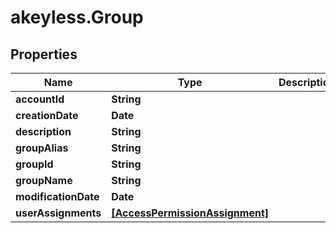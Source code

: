 # akeyless.Group

## Properties

Name | Type | Description | Notes
------------ | ------------- | ------------- | -------------
**accountId** | **String** |  | [optional] 
**creationDate** | **Date** |  | [optional] 
**description** | **String** |  | [optional] 
**groupAlias** | **String** |  | [optional] 
**groupId** | **String** |  | [optional] 
**groupName** | **String** |  | [optional] 
**modificationDate** | **Date** |  | [optional] 
**userAssignments** | [**[AccessPermissionAssignment]**](AccessPermissionAssignment.md) |  | [optional] 


